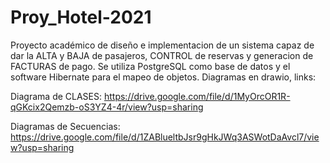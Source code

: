 # Proy_Hotel-2021
Proyecto académico de diseño e implementacion de un sistema capaz de dar la ALTA y BAJA de pasajeros, CONTROL de reservas y generacion de FACTURAS de pago. 
Se utiliza PostgreSQL como base de datos y el software Hibernate para el mapeo de objetos.
Diagramas en drawio, links:

Diagrama de CLASES: https://drive.google.com/file/d/1MyOrcOR1R-qGKcix2Qemzb-oS3YZ4-4r/view?usp=sharing

Diagramas de Secuencias: https://drive.google.com/file/d/1ZABlueltbJsr9gHkJWq3ASWotDaAvcl7/view?usp=sharing
